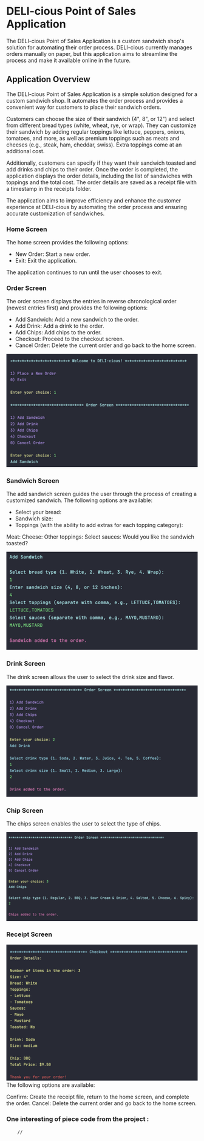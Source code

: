 # DELI-cious Point of Sales Application

The DELI-cious Point of Sales Application is a custom sandwich shop's solution for automating their order process.
DELI-cious currently manages orders manually on paper, but this application aims to streamline the process and make it available online in the future.


## Application Overview

The DELI-cious Point of Sales Application is a simple solution designed for a custom sandwich shop. It automates the order process and provides a convenient way for customers to place their sandwich orders.

Customers can choose the size of their sandwich (4", 8", or 12") and select from different bread types (white, wheat, rye, or wrap). They can customize their sandwich by adding regular toppings like lettuce, peppers, onions, tomatoes, and more, as well as premium toppings such as meats and cheeses (e.g., steak, ham, cheddar, swiss). Extra toppings come at an additional cost.

Additionally, customers can specify if they want their sandwich toasted and add drinks and chips to their order. Once the order is completed, the application displays the order details, including the list of sandwiches with toppings and the total cost. The order details are saved as a receipt file with a timestamp in the receipts folder.

The application aims to improve efficiency and enhance the customer experience at DELI-cious by automating the order process and ensuring accurate customization of sandwiches.

### Home Screen 
The home screen provides the following options:

 - New Order: Start a new order.
 - Exit: Exit the application.

The application continues to run until the user chooses to exit.

### Order Screen
The order screen displays the entries in reverse chronological order (newest entries first) and provides the following options:

- Add Sandwich: Add a new sandwich to the order.
- Add Drink: Add a drink to the order.
- Add Chips: Add chips to the order.
- Checkout: Proceed to the checkout screen.
- Cancel Order: Delete the current order and go back to the home screen.

![Screen Shot 2023-05-31 at 7.34.06 PM.png](Screen%20Shot%202023-05-31%20at%207.34.06%20PM.png)
### Sandwich Screen
The add sandwich screen guides the user through the process of creating a customized sandwich. The following options are available:

- Select your bread:
- Sandwich size:
- Toppings (with the ability to add extras for each topping category):

Meat:
Cheese:
Other toppings:
Select sauces:
Would you like the sandwich toasted?

![Screen Shot 2023-05-31 at 7.35.08 PM.png](Screen%20Shot%202023-05-31%20at%207.35.08%20PM.png)
### Drink Screen
The drink screen allows the user to select the drink size and flavor.

![Screen Shot 2023-05-31 at 7.36.04 PM.png](Screen%20Shot%202023-05-31%20at%207.36.04%20PM.png)
### Chip Screen
The chips screen enables the user to select the type of chips.

![Screen Shot 2023-05-31 at 7.36.54 PM.png](Screen%20Shot%202023-05-31%20at%207.36.54%20PM.png)

### Receipt Screen
![Screen Shot 2023-05-31 at 7.37.33 PM.png](Screen%20Shot%202023-05-31%20at%207.37.33%20PM.png)
The following options are available:

Confirm: Create the receipt file, return to the home screen, and complete the order.
Cancel: Delete the current order and go back to the home screen.

### One interesting of piece code from the project :
        //
